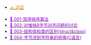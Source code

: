 <!-- _sidebar.md -->

- [<font color="Darkorange">🛸 返回 </font>](blog/Catalog/C++笔记.md)

* [<font color="darkviolet">🌈 001-常用排序算法 </font>](blog/C_C++/C语言实用技巧/常用排序算法.md)
* [<font color="darkviolet">🌈 002-对堆栈8字节对齐问题的讨论 </font>](blog/C_C++/C语言实用技巧/对堆栈8字节对齐问题的讨论.md)
* [<font color="darkviolet">🌈 003-结构体和类的区别(struct&class) </font>](blog/C_C++/C语言实用技巧/结构体和类的区别.md)
* [<font color="darkviolet">🌈 004-字节流到字符串的转换(C语言) </font>](blog/C_C++/C语言实用技巧/字节流到字符串的转换(C语言).md)
